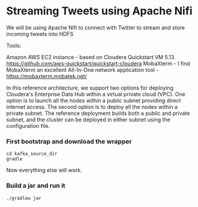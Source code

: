Streaming Tweets using Apache Nifi
=================
We will be using Apache Nifi to connect with Twitter to stream and store incoming tweets into HDFS 

Tools:

Amazon AWS EC2 instance - based on Cloudera Quickstart VM 5.13.  https://github.com/aws-quickstart/quickstart-cloudera 
MobaXterm - I find MobaXterm an excellent All-In-One network application tool - https://mobaxterm.mobatek.net/


 

In this reference architecture, we support two options for deploying Cloudera's Enterprise Data Hub within a virtual private cloud (VPC). One option is to launch all the nodes within a public subnet providing direct internet access. The second option is to deploy all the nodes within a private subnet. The reference deployment builds both a public and private subnet, and the cluster can be deployed in either subnet using the configuration file.



### First bootstrap and download the wrapper ###
    cd kafka_source_dir
    gradle

Now everything else will work.

### Build a jar and run it ###
    ./gradlew jar
